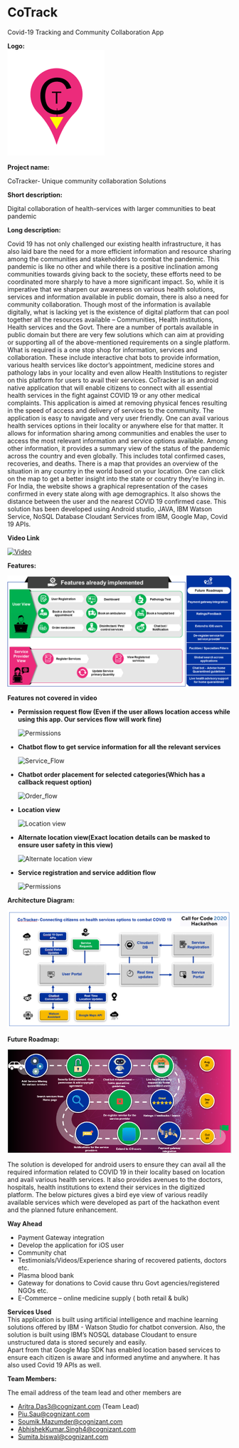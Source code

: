 # CoTrack
Covid-19 Tracking and Community Collaboration App

**Logo:**  
![Logo](https://github.com/aritra0925/CoTrack/blob/master/logo.png?raw=true)  

**Project name:**  
  
CoTracker- Unique community collaboration Solutions  

**Short description:**
    
Digital collaboration of health-services with larger communities to beat pandemic

**Long description:**  
  
Covid 19 has not only challenged our existing health infrastructure, it has also laid bare the need for a more efficient information and resource sharing among the communities and stakeholders to combat the pandemic. This pandemic is like no other and while there is a positive inclination among communities towards giving back to the society, these efforts need to be coordinated more sharply to have a more significant impact.
So, while it is imperative that we sharpen our awareness on various health solutions, services and information available in public domain, there is also a need for community collaboration. Though most of the information is available digitally, what is lacking yet is the existence of digital platform that can pool together all the resources available – Communities, Health institutions, Health services and the Govt.
There are a number of portals available in public domain but there are very few solutions which can aim at providing or supporting all of the above-mentioned requirements on a single platform.
What is required is a one stop shop for information, services and collaboration. These include interactive chat bots to provide information, various health services like doctor’s appointment, medicine stores and pathology labs in your locality and even allow Health Institutions to register on this platform for users to avail their services. 
CoTracker is an android native application that will enable citizens to connect with all essential health services in the fight against COVID 19 or any other medical complaints. This application is aimed at removing physical fences resulting in the speed of access and delivery of services to the community. 
The application is easy to navigate and very user friendly. One can avail various health services options in their locality or anywhere else for that matter. It allows for information sharing among communities and enables the user to access the most relevant information and service options available. 
Among other information, it provides a summary view of the status of the pandemic across the country and even globally. This includes total confirmed cases, recoveries, and deaths. There is a map that provides an overview of the situation in any country in the world based on your location. One can click on the map to get a better insight into the state or country they’re living in. For India, the website shows a graphical representation of the cases confirmed in every state along with age demographics. It also shows the distance between the user and the nearest COVID 19 confirmed case. 
This solution has been developed using Android studio, JAVA, IBM Watson Service, NoSQL Database Cloudant Services from IBM, Google Map, Covid 19 APIs.

**Video Link**  
  
[![Video](http://img.youtube.com/vi/gPEU3JHNKx4/0.jpg)](http://www.youtube.com/watch?v=gPEU3JHNKx4)

**Features:**  
  
![Fatures](https://github.com/aritra0925/CoTrack/blob/master/features.png?raw=true)
  
**Features not covered in video**  
* **Permission request flow (Even if the user allows location access while using this app. Our services flow will work fine)**  

   ![Permissions](https://github.com/aritra0925/CoTrack/blob/master/clippings/permission_view.gif?raw=true)

* **Chatbot flow to get service information for all the relevant services**  

   ![Service_Flow](https://github.com/aritra0925/CoTrack/blob/master/clippings/chatbot_service_flow.gif?raw=true)

* **Chatbot order placement for selected categories(Which has a callback request option)**  

   ![Order_flow](https://github.com/aritra0925/CoTrack/blob/master/clippings/chatbot_order_flow.gif?raw=true)

* **Location view**  

   ![Location view](https://github.com/aritra0925/CoTrack/blob/master/clippings/location_view.gif?raw=true)

* **Alternate location view(Exact location details can be masked to ensure user safety in this view)**  

   ![Alternate location view](https://github.com/aritra0925/CoTrack/blob/master/clippings/location_alternate_view.gif?raw=true)

* **Service registration and service addition flow**  

   ![Permissions](https://github.com/aritra0925/CoTrack/blob/master/clippings/service_addition_flow.gif?raw=true)

**Architecture Diagram:**  
    
![Architecture](https://github.com/aritra0925/CoTrack/blob/master/architecture.png?raw=true)

**Future Roadmap:**  
  
![Architecture](https://github.com/aritra0925/CoTrack/blob/master/roadmap.png?raw=true)

The solution is developed for android users to ensure they can avail all the required information related to COVID 19 in their locality based on location and avail various health services. It also provides avenues to the doctors, hospitals, health institutions to extend their services in the digitized platform.
The below pictures gives a bird eye view of various readily available services which were developed as part of the hackathon event and the planned future enhancement.

**Way Ahead** 
* Payment Gateway integration
* Develop the application for iOS user
* Community chat
* Testimonials/Videos/Experience sharing of recovered patients, doctors etc.
* Plasma blood bank
* Gateway for donations to Covid cause thru Govt agencies/registered NGOs etc.
* E-Commerce – online medicine supply ( both retail & bulk)

**Services Used**  
This application is built using artificial intelligence and machine learning solutions offered by IBM - Watson Studio for chatbot conversion. 
Also, the solution is built using IBM’s NOSQL database Cloudant to ensure unstructured data is stored securely and easily.  
Apart from that Google Map SDK has enabled location based services to ensure each citizen is aware and informed anytime and anywhere. It has also used Covid 19 APIs as well.

**Team Members:** 
   
The email address of the team lead and other members are  

* Aritra.Das3@cognizant.com (Team Lead)
* Piu.Sau@cognizant.com
* Soumik.Mazumder@cognizant.com
* AbhishekKumar.Singh4@cognizant.com
* Sumita.biswal@cognizant.com

